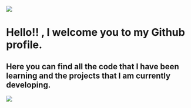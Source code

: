 ![](<img width="965" alt="Captura de Pantalla 2022-08-24 a la(s) 9 45 55" src="https://user-images.githubusercontent.com/110486658/186361186-0f5be750-1091-4efd-93b1-bb81dbd30c86.png">)


# Hello!! , I welcome you to my Github profile.

## Here you can find all the code that I have been learning and the projects that I am currently developing.

![](https://www.pexels.com/es-es/foto/manos-escritorio-ordenador-portatil-trabajando-7993578/)
